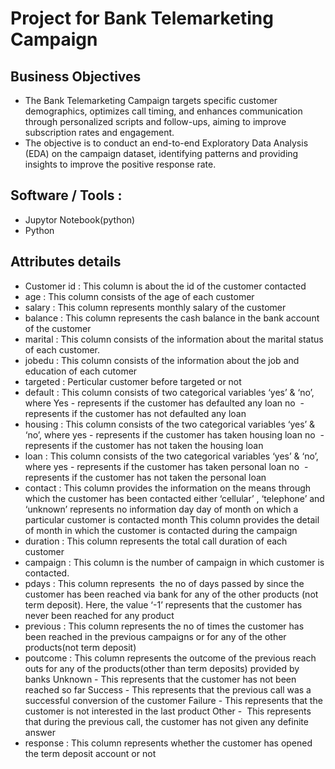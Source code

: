 # Project for Bank Telemarketing Campaign

## Business Objectives
- The Bank Telemarketing Campaign targets specific customer demographics, optimizes call timing, and enhances communication through personalized scripts and follow-ups, aiming to improve subscription rates and engagement.
- The objective is to conduct an end-to-end
Exploratory Data Analysis (EDA)
on the campaign dataset, identifying patterns and providing insights to
improve the positive response rate.

## Software / Tools :
- Jupytor Notebook(python)
- Python

## Attributes details
	
- Customer id :	This column is about the id of the customer contacted
- age  : 	This column consists of the age of each customer
- salary  :	This column represents monthly salary of the customer
- balance  :	This column represents the cash balance in the bank account of the customer
- marital	 : This column consists of the information about the marital status of each customer.
- jobedu  :	This column consists of the information about the job and education of each cutomer
- targeted	: Perticular customer before targeted or not
- default  :	This column consists of two categorical variables ‘yes’ & ‘no’, where            Yes - represents if the customer has defaulted any loan                                                       no  - represents if the customer has not defaulted any loan
- housing :	 This column consists of the two categorical variables ‘yes’ & ‘no’, where     yes - represents if the customer has taken housing loan                                                no  - represents if the customer has not taken the housing loan                                                                                                                              
- loan  :	This column consists of the two categorical variables ‘yes’ & ‘no’, where                 yes - represents if the customer has taken personal loan                                                              no  - represents if the customer has not taken the personal loan
- contact   :	This column provides the information on the means through which the customer has been contacted either ‘cellular’ , ‘telephone’ and ‘unknown’ represents no information
day	day of month on which a particular customer is contacted
month	This column provides the detail of month in which the customer is contacted during the campaign
- duration  :	 This column represents the total call duration of each customer 
- campaign  :	This column is the number of campaign in which customer is contacted.
- pdays  : 	This column represents  the no of days passed by since the customer has been reached via bank for any of the other products (not term deposit). Here, the value ‘-1’ represents that the customer has never been reached for any product
- previous  :	This column represents the no of times the customer has been reached in the previous campaigns or for any of the other products(not term deposit)
- poutcome  :	This column represents the outcome of the previous reach outs for any of the products(other than term deposits) provided by banks                                                                                                    Unknown - This represents that the customer has not been reached so far       Success - This represents that the previous call was a successful conversion of the customer                                                                                                                Failure - This represents that the customer is not interested in the last product                                                                                                                                                      Other -  This represents that during the previous call, the customer has not given any definite answer
- response  :	This column represents whether the customer has opened the term deposit account or not

 
